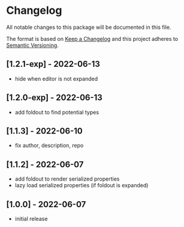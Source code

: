 # Changelog
All notable changes to this package will be documented in this file.

The format is based on [Keep a Changelog](http://keepachangelog.com/en/1.0.0/)
and this project adheres to [Semantic Versioning](http://semver.org/spec/v2.0.0.html).

## [1.2.1-exp] - 2022-06-13
- hide when editor is not expanded

## [1.2.0-exp] - 2022-06-13
- add foldout to find potential types

## [1.1.3] - 2022-06-10
- fix author, description, repo

## [1.1.2] - 2022-06-07
- add foldout to render serialized properties
- lazy load serialized properties (if foldout is expanded)

## [1.0.0] - 2022-06-07
- initial release